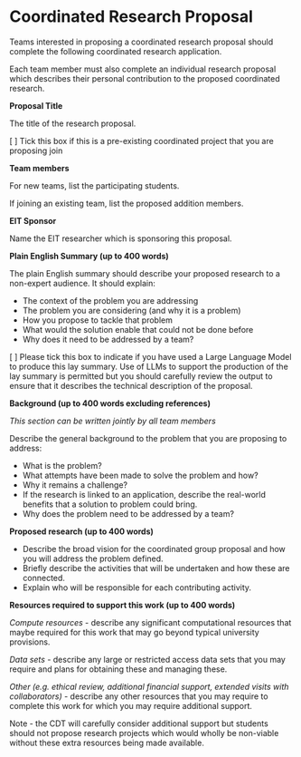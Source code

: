 # Coordinated Research Proposal

Teams interested in proposing a coordinated research proposal should complete the following coordinated research application. 

Each team member must also complete an individual research proposal which describes their personal contribution to the proposed coordinated research.

**Proposal Title**

The title of the research proposal.

[ ] Tick this box if this is a pre-existing coordinated project that you are proposing join 

**Team members**

For new teams, list the participating students. 

If joining an existing team, list the proposed addition members.

**EIT Sponsor**

Name the EIT researcher which is sponsoring this proposal.

**Plain English Summary (up to 400 words)**

The plain English summary should describe your proposed research to a non-expert audience. It should explain:

- The context of the problem you are addressing
- The problem you are considering (and why it is a problem)
- How you propose to tackle that problem
- What would the solution enable that could not be done before
- Why does it need to be addressed by a team?

[ ] Please tick this box to indicate if you have used a Large Language Model to produce this lay summary. Use of LLMs to support the production of the lay summary is permitted but you should carefully review the output to ensure that it describes the technical description of the proposal.

**Background (up to 400 words excluding references)**

*This section can be written jointly by all team members*

Describe the general background to the problem that you are proposing to address:

- What is the problem?
- What attempts have been made to solve the problem and how?
- Why it remains a challenge?
- If the research is linked to an application, describe the real-world benefits that a solution to problem could bring.
- Why does the problem need to be addressed by a team?

**Proposed research (up to 400 words)**

- Describe the broad vision for the coordinated group proposal and how you will address the problem defined.
- Briefly describe the activities that will be undertaken and how these are connected. 
- Explain who will be responsible for each contributing activity.
  
**Resources required to support this work (up to 400 words)**

*Compute resources* - describe any significant computational resources that maybe required for this work that may go beyond typical university provisions.

*Data sets* - describe any large or restricted access data sets that you may require and plans for obtaining these and managing these.

*Other (e.g. ethical review, additional financial support, extended visits with collaborators)* - describe any other resources that you may require to complete this work for which you may require additional support. 

Note - the CDT will carefully consider additional support but students should not propose research projects which would wholly be non-viable without these extra resources being made available.

